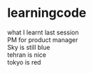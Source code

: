 # learningcode

what I learnt last session <br/>
PM for product manager <br/>
Sky is still blue <br/>
tehran is nice <br/>
tokyo is red <br/>

